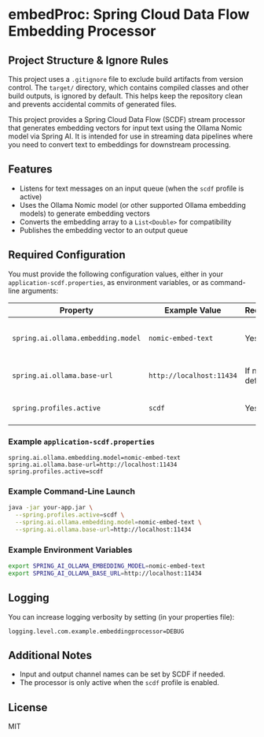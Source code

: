 # embedProc: Spring Cloud Data Flow Embedding Processor

## Project Structure & Ignore Rules

This project uses a `.gitignore` file to exclude build artifacts from version control. The `target/` directory, which contains compiled classes and other build outputs, is ignored by default. This helps keep the repository clean and prevents accidental commits of generated files.


This project provides a Spring Cloud Data Flow (SCDF) stream processor that generates embedding vectors for input text using the Ollama Nomic model via Spring AI. It is intended for use in streaming data pipelines where you need to convert text to embeddings for downstream processing.

## Features
- Listens for text messages on an input queue (when the `scdf` profile is active)
- Uses the Ollama Nomic model (or other supported Ollama embedding models) to generate embedding vectors
- Converts the embedding array to a `List<Double>` for compatibility
- Publishes the embedding vector to an output queue

## Required Configuration

You must provide the following configuration values, either in your `application-scdf.properties`, as environment variables, or as command-line arguments:

| Property                              | Example Value                | Required | Purpose                        |
|----------------------------------------|------------------------------|----------|--------------------------------|
| `spring.ai.ollama.embedding.model`     | `nomic-embed-text`           | Yes      | Which embedding model to use   |
| `spring.ai.ollama.base-url`            | `http://localhost:11434`     | If not default | Ollama server location      |
| `spring.profiles.active`               | `scdf`                       | Yes      | Activate SCDF profile          |

### Example `application-scdf.properties`
```properties
spring.ai.ollama.embedding.model=nomic-embed-text
spring.ai.ollama.base-url=http://localhost:11434
spring.profiles.active=scdf
```

### Example Command-Line Launch
```sh
java -jar your-app.jar \
  --spring.profiles.active=scdf \
  --spring.ai.ollama.embedding.model=nomic-embed-text \
  --spring.ai.ollama.base-url=http://localhost:11434
```

### Example Environment Variables
```sh
export SPRING_AI_OLLAMA_EMBEDDING_MODEL=nomic-embed-text
export SPRING_AI_OLLAMA_BASE_URL=http://localhost:11434
```

## Logging
You can increase logging verbosity by setting (in your properties file):
```properties
logging.level.com.example.embeddingprocessor=DEBUG
```

## Additional Notes
- Input and output channel names can be set by SCDF if needed.
- The processor is only active when the `scdf` profile is enabled.

## License
MIT
